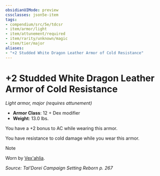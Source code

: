 ```yaml
---
obsidianUIMode: preview
cssclasses: json5e-item
tags:
- compendium/src/5e/tdcsr
- item/armor/light
- item/attunement/required
- item/rarity/unknown/magic
- item/tier/major
aliases: 
- "+2 Studded White Dragon Leather Armor of Cold Resistance"
---
```

# +2 Studded White Dragon Leather Armor of Cold Resistance
*Light armor, major (requires attunement)*  

- **Armor Class**: 12 + Dex modifier
- **Weight**: 13.0 lbs.

You have a +2 bonus to AC while wearing this armor.

You have resistance to cold damage while you wear this armor.

> [!note]
> Worn by [Vex'ahlia](Mechanics/bestiary/humanoid/vexahlia-tdcsr.md).

*Source: Tal'Dorei Campaign Setting Reborn p. 267*